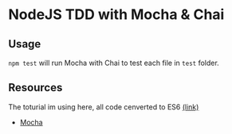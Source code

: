# NodeJS TDD with Mocha & Chai

## Usage
`npm test` will run Mocha with Chai to test each file in `test` folder.

## Resources
The toturial im using here, all code cenverted to ES6
 [(link)](https://www.codementor.io/nodejs/tutorial/unit-testing-nodejs-tdd-mocha-sinon)
- [Mocha](https://mochajs.org/)